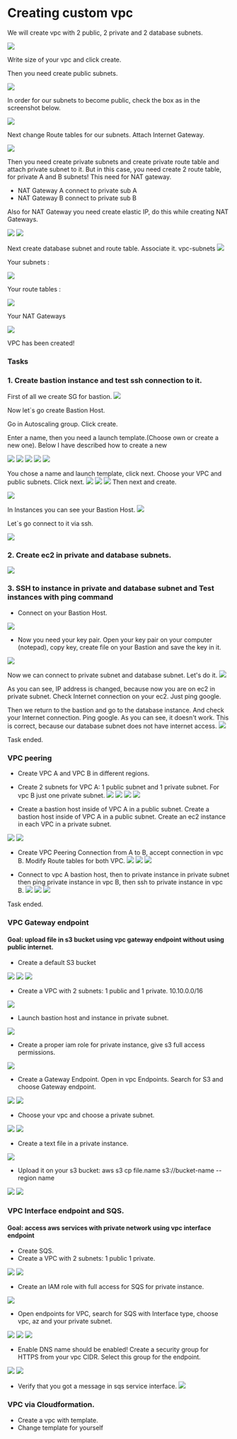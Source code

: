 # Creating custom vpc

We will create vpc with 2 public, 2 private and 2 database subnets.

![](pictures/vpc-creating.png)

Write size of your vpc and click create.

Then you need create public subnets. 

![](pictures/vpc-create-public-subnet.png)

In order for our subnets to become public, check the box as in the screenshot below.

![](pictures/vpc-auto-assignIP.png)

Next change Route tables for our subnets. Attach Internet Gateway.

![](pictures/vpc-route-table-public.png) 

Then you need create private subnets and create private route table and attach private subnet to it.
But in this case, you need create 2 route table, for private A and B subnets! This need for NAT gateway.
- NAT Gateway A connect to private sub A
- NAT Gateway B connect to private sub B

Also for NAT Gateway you need create elastic IP, do this while creating NAT Gateways.

![](pictures/vpc-route-table-private-A.png)
![](pictures/vpc-route-table-private-B.png)

Next create database subnet and route table. Associate it. vpc-subnets
![](pictures/vpc-route-table-database.png)

Your subnets :

![](pictures/vpc-subnets.png)

Your route tables :

![](pictures/vpc-route-tables.png)

Your NAT Gateways

![](pictures/vpc-natgateways.png)


VPC has been created!


### Tasks
### 1. Create bastion instance and test ssh connection to it.

First of all we create SG for bastion.
![](pictures/bastion-sg.png)

Now let`s go create Bastion Host.

Go in Autoscaling group. Click create.

Enter a name, then you need a launch template.(Choose own or create a new one).
Below I have described how to create a new

![](pictures/bastion-launch-conf.png)
![](pictures/bastion-launch-1.png)
![](pictures/bastion-launch-2.png)
![](pictures/bastion-launch-3.png)
![](pictures/bastion-launch-4.png)

You chose a name and launch template, click next.
Choose your VPC and public subnets. Click next.
![](pictures/bastion-launch-5.png)
![](pictures/bastion-launch-6.png)
![](pictures/bastion-launch-7.png)
Then next and create.

![](pictures/bastion-launch-8.png)

In Instances you can see your Bastion Host.
![](pictures/bastion-launch-9.png)

Let`s go connect to it via ssh.

![](pictures/bastion-launch-10.png)

### 2. Create ec2 in private and database subnets.

![](pictures/db-private-subnet.png)

### 3. SSH to instance in private and database subnet and Test instances with ping command

- Connect on your Bastion Host.

![](pictures/bastion-launch-10.png)

- Now you need your key pair. Open your key pair on your computer (notepad), copy key,
create file on your Bastion and save the key in it.

![](pictures/create-bastion-key.png)

Now we can connect to private subnet and database subnet. Let's do it.
![](pictures/bastion-private-subnet.png)

As you can see, IP address is changed, because now you are on ec2 in private subnet. 
Check Internet connection on your ec2. Just ping google.

Then we return to the bastion and go to the database instance. And check your Internet connection. 
Ping google. As you can see, it doesn't work. This is correct, because our database subnet does not have internet access.
![](pictures/bastion-db-subnet.png)

Task ended.


### VPC peering

- Create VPC A and VPC B in different regions.
- Create 2 subnets for VPC A: 1 public subnet and 1 private subnet. For vpc B just one private subnet.
![](pictures/vpc-A.png)
![](pictures/vpc-B.png)
![](pictures/vpc-A-sub.png)
![](pictures/vpc-B-sub.png)

- Create a bastion host inside of VPC A in a public subnet. Create a bastion host inside of VPC A in a public subnet.
Create an ec2 instance in each VPC in a private subnet.

![](pictures/vpc-A-ec2.png)
![](pictures/vpc-B-ec2.png)

- Create VPC Peering Connection from A to B, accept connection in vpc B. Modify Route tables for both VPC.
![](pictures/vpc-peering.png)
![](pictures/vpc-peering-routes.png)
![](pictures/vpc-peering-routes1.png)

- Connect to vpc A bastion host, then to private instance in private subnet then ping private instance in vpc B,
then ssh to private instance in vpc B.
![](pictures/peering-1.png)
![](pictures/peering-2.png)
![](pictures/peering-3.png)

Task ended.


### VPC Gateway endpoint

#### Goal: upload file in s3 bucket using vpc gateway endpoint without using public internet.

- Create a default S3 bucket

![](pictures/s3-creating.png)
![](pictures/s3-creating-1.png)
![](pictures/s3-creating-2.png)

- Create a VPC with 2 subnets: 1 public and 1 private. 10.10.0.0/16

![](pictures/s3-vpc.png)

- Launch bastion host and instance in private subnet.

![](pictures/s3-ec2.png)

- Create a proper iam role for private instance, give s3 full access permissions.

![](pictures/s3-role.png)

- Create a Gateway Endpoint. Open in vpc Endpoints. Search for S3 and choose Gateway endpoint.

![](pictures/s3-endpoint.png)
![](pictures/s3-endpoint-creating.png)

- Choose your vpc and choose a private subnet.

![](pictures/s3-select-vpc.png)
![](pictures/s3-created-endpoint.png)

- Create a text file in a private instance.

![](pictures/s3-txtonprivateec2.png)

- Upload it on your s3 bucket: aws s3 cp file.name s3://bucket-name  -- region name

![](pictures/s3-uploaded.png)
![](pictures/s3-uploadedFile.png)


### VPC Interface endpoint and SQS.

#### Goal: access aws services with private network using vpc interface endpoint

- Create SQS.
- Create a VPC with 2 subnets: 1 public 1 private.

![](pictures/interface-vpc.png)
![](pictures/interface-ec2.png)

- Create an IAM role with full access for SQS for private instance.

![](pictures/interface-role.png)

- Open endpoints for VPC, search for SQS with Interface type, choose vpc, az and your private subnet.

![](pictures/interface-endpoint.png)
![](pictures/interface-set.png)
![](pictures/interface-set1.png)

- Enable DNS name should be enabled! Create a security group for HTTPS from your vpc CIDR. Select this group for
the endpoint.

![](pictures/interface-set2.png)
![](pictures/interface-sg.png)

- Verify that you got a message in sqs service interface.
![](pictures/interface-sqs.png)


### VPC via Cloudformation.

- Create a vpc with template.
- Change template for yourself










